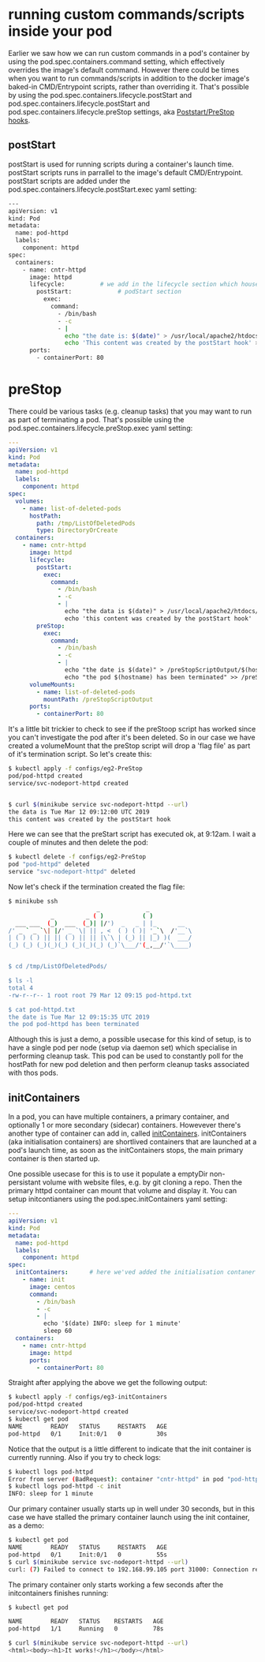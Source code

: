 # running custom commands/scripts inside your pod


Earlier we saw how we can run custom commands in a pod's container by using the pod.spec.containers.command setting, which effectively overrides the image's default command. However there could be times when you want to run commands/scripts in addition to the docker image's baked-in CMD/Entrypoint scripts, rather than overriding it. That's possible by using the pod.spec.containers.lifecycle.postStart and pod.spec.containers.lifecycle.postStart and pod.spec.containers.lifecycle.preStop settings, aka [Poststart/PreStop hooks](https://kubernetes.io/docs/tasks/configure-pod-container/attach-handler-lifecycle-event/).


## postStart

postStart is used for running scripts during a container's launch time. postStart scripts runs in parrallel to the image's default CMD/Entrypoint. postStart scripts are added under the pod.spec.containers.lifecycle.postStart.exec yaml setting:


```bash
---
apiVersion: v1
kind: Pod
metadata:
  name: pod-httpd
  labels:
    component: httpd
spec:
  containers:
    - name: cntr-httpd
      image: httpd
      lifecycle:          # we add in the lifecycle section which houses the 
        postStart:             # podStart section
          exec:
            command:
              - /bin/bash
              - -c
              - |
                echo "the date is: $(date)" > /usr/local/apache2/htdocs/index.html
                echo 'This content was created by the postStart hook' >> /usr/local/apache2/htdocs/index.html
      ports:
        - containerPort: 80
```


# preStop

There could be various tasks (e.g. cleanup tasks) that you may want to run as part of terminating a pod. That's possible using the pod.spec.containers.lifecycle.preStop.exec yaml setting:

```yaml
---
apiVersion: v1
kind: Pod
metadata:
  name: pod-httpd
  labels:
    component: httpd
spec:
  volumes:
    - name: list-of-deleted-pods
      hostPath:
        path: /tmp/ListOfDeletedPods
        type: DirectoryOrCreate
  containers:
    - name: cntr-httpd
      image: httpd
      lifecycle:
        postStart:
          exec:
            command:
              - /bin/bash
              - -c
              - |
                echo "the data is $(date)" > /usr/local/apache2/htdocs/index.html
                echo 'this content was created by the postStart hook'  >> /usr/local/apache2/htdocs/index.html
        preStop:
          exec:
            command:
              - /bin/bash
              - -c
              - |
                echo "the date is $(date)" > /preStopScriptOutput/$(hostname).txt
                echo "the pod $(hostname) has been terminated" >> /preStopScriptOutput/$(hostname).txt
      volumeMounts:
        - name: list-of-deleted-pods
          mountPath: /preStopScriptOutput
      ports:
        - containerPort: 80
```

It's a little bit trickier to check to see if the preStoop script has worked since you can't investigate the pod after it's been deleted. So in our case we have created a volumeMount that the preStop script will drop a 'flag file' as part of it's termination script. So let's create this:

```bash
$ kubectl apply -f configs/eg2-PreStop
pod/pod-httpd created
service/svc-nodeport-httpd created


$ curl $(minikube service svc-nodeport-httpd --url)
the data is Tue Mar 12 09:12:00 UTC 2019
this content was created by the postStart hook
```

Here we can see that the preStart script has executed ok, at 9:12am. I wait a couple of minutes and then delete the pod:

```bash
$ kubectl delete -f configs/eg2-PreStop
pod "pod-httpd" deleted
service "svc-nodeport-httpd" deleted
```

Now let's check if the termination created the flag file:

```bash
$ minikube ssh
                         _             _            
            _         _ ( )           ( )           
  ___ ___  (_)  ___  (_)| |/')  _   _ | |_      __  
/' _ ` _ `\| |/' _ `\| || , <  ( ) ( )| '_`\  /'__`\
| ( ) ( ) || || ( ) || || |\`\ | (_) || |_) )(  ___/
(_) (_) (_)(_)(_) (_)(_)(_) (_)`\___/'(_,__/'`\____)


$ cd /tmp/ListOfDeletedPods/

$ ls -l
total 4
-rw-r--r-- 1 root root 79 Mar 12 09:15 pod-httpd.txt

$ cat pod-httpd.txt
the date is Tue Mar 12 09:15:35 UTC 2019
the pod pod-httpd has been terminated
```

Although this is just a demo, a possible usecase for this kind of setup, is to have a single pod per node (setup via daemon set) which specialise in performing cleanup task. This pod can be used to constantly poll for the hostPath for new pod deletion and then perform cleanup tasks associated with thos pods. 

## initContainers

In a pod, you can have multiple containers, a primary container, and optionally 1 or more secondary (sidecar) containers. Howevever there's another type of container can add in, called [initContainers](https://kubernetes.io/docs/tasks/configure-pod-container/configure-pod-initialization/). initContainers (aka initialisation containers) are shortlived containers that are launched at a pod's launch time, as soon as the initContainers stops, the main primary container is then started up.

One possible usecase for this is to use it populate a emptyDir non-persistant volume with website files, e.g. by git cloning a repo. Then the primary httpd container can mount that volume and display it. You can setup initcontianers using the pod.spec.initContainers yaml setting:

```yaml
---
apiVersion: v1
kind: Pod
metadata:
  name: pod-httpd
  labels:
    component: httpd
spec:
  initContainers:      # here we'ved added the initialisation contaner
    - name: init
      image: centos
      command:
        - /bin/bash
        - -c
        - |
          echo '$(date) INFO: sleep for 1 minute'
          sleep 60
  containers:
    - name: cntr-httpd
      image: httpd
      ports:
        - containerPort: 80
```


Straight after applying the above we get the following output:

```bash
$ kubectl apply -f configs/eg3-initContainers
pod/pod-httpd created
service/svc-nodeport-httpd created
$ kubectl get pod
NAME        READY   STATUS     RESTARTS   AGE
pod-httpd   0/1     Init:0/1   0          30s
```

Notice that the output is a little different to indicate that the init container is currently running. Also if you try to check logs:

```bash
$ kubectl logs pod-httpd
Error from server (BadRequest): container "cntr-httpd" in pod "pod-httpd" is waiting to start: PodInitializing
$ kubectl logs pod-httpd -c init
INFO: sleep for 1 minute
```

Our primary container usually starts up in well under 30 seconds, but in this case we have stalled the primary container launch using the init container, as a demo:

```bash
$ kubectl get pod
NAME        READY   STATUS     RESTARTS   AGE
pod-httpd   0/1     Init:0/1   0          55s
$ curl $(minikube service svc-nodeport-httpd --url)
curl: (7) Failed to connect to 192.168.99.105 port 31000: Connection refused
```

The primary container only starts working a few seconds after the initcontainers finishes running:

```bash
$ kubectl get pod

NAME        READY   STATUS    RESTARTS   AGE
pod-httpd   1/1     Running   0          78s

$ curl $(minikube service svc-nodeport-httpd --url)
<html><body><h1>It works!</h1></body></html>
```



